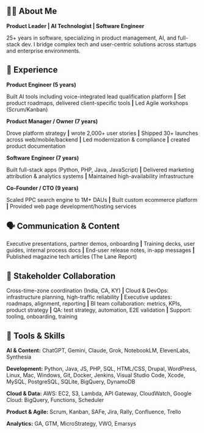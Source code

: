 ## 🙋‍♂️ About Me

**Product Leader | AI Technologist | Software Engineer**

25+ years in software, specializing in product management, AI, and full-stack dev. I bridge complex tech and user-centric solutions across startups and enterprise environments.

## 🧳 Experience

**Product Engineer (5 years)**

Built AI tools including voice-integrated lead qualification platform **|** Set product roadmaps, delivered client-specific tools **|** Led Agile workshops (Scrum/Kanban)

**Product Manager / Owner (7 years)**

Drove platform strategy **|** wrote 2,000+ user stories **|** Shipped 30+ launches across web/mobile/backend **|** Led modernization & compliance **|** created product documentation

**Software Engineer (7 years)**

Built full-stack apps (Python, PHP, Java, JavaScript) **|** Delivered marketing attribution & analytics systems **|** Maintained high-availability infrastructure

**Co-Founder / CTO (9 years)**

Scaled PPC search engine to 1M+ DAUs **|** Built custom ecommerce platform **|** Provided web page development/hosting services

## 🗣️ Communication & Content

Executive presentations, partner demos, onboarding **|** Training decks, user guides, internal process docs **|** End-user release notes, in-app messages **|** Published magazine tech articles (The Lane Report)

## 🤝 Stakeholder Collaboration

Cross-time-zone coordination (India, CA, KY) **|** Cloud & DevOps: infrastructure planning, high-traffic reliability **|** Executive updates: roadmaps, alignment, reporting **|** BI team collaboration: metrics, KPIs, product strategy **|** QA: test strategy, automation, E2E validation **|** Support: tooling, onboarding, training

## 🧰 Tools & Skills

**AI & Content:** ChatGPT, Gemini, Claude, Grok, NotebookLM, ElevenLabs, Synthesia

**Development:** Python, Java, JS, PHP, SQL, HTML/CSS, Drupal, WordPress, Linux, Mac, Windows, Git, Docker, Jenkins, Visual Studio Code, Xcode, MySQL, PostgreSQL, SQLite, BigQuery, DynamoDB

**Cloud & Data:** AWS: EC2, S3, Lambda, API Gateway, CloudWatch, Google Cloud: BigQuery, Functions, Scheduler

**Product & Agile:** Scrum, Kanban, SAFe, Jira, Rally, Confluence, Trello

**Analytics:** GA, GTM, MicroStrategy, VWO, Emarsys
